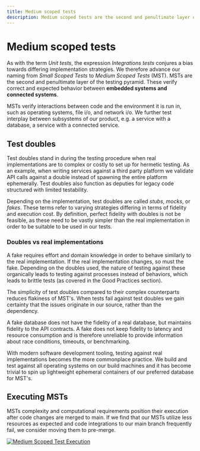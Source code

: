 ```yaml
---
title: Medium scoped tests
description: Medium scoped tests are the second and penultimate layer of the testing pyramid. These verify correct and expected behavior between embedded systems and connected systems.
---
```


# Medium scoped tests

As with the term *Unit tests*, the expression *Integrations tests* conjures a bias towards differing implementation strategies. We therefore advance our naming from *Small Scoped Tests* to *Medium Scoped Tests* (MST). MSTs are the second and penultimate layer of the testing pyramid. These verify correct and expected behavior between **embedded systems and connected systems**.

MSTs verify interactions between code and the environment it is run in, such as operating systems, file i/o, and network i/o. We further test interplay between subsystems of our product, e.g. a service with a database, a service with a connected service.

## Test doubles

Test doubles stand in during the testing procedure when real implementations are to complex or costly to set up for hermetic testing. As an example, when writing services against a third party platform we validate API calls against a double instead of spawning the entire platform ephemerally. Test doubles also function as deputies for legacy code structured with limited testability.

Depending on the implementation, test doubles are called *stubs*, *mocks*, or *fakes*. These terms refer to varying strategies differing in terms of fidelity and execution cost. By definition, perfect fidelity with doubles is not be feasible, as these need to be vastly simpler than the real implementation in order to be suitable to be used in our tests.

### Doubles vs real implementations

A fake requires effort and domain knowledge in order to behave similarly to the real implementation. If the real implementation changes, so must the fake. Depending on the doubles used, the nature of testing against these organically leads to testing against processes instead of behaviors, which leads to brittle tests (as covered in the Good Practices section).

The simplicity of test doubles compared to their complex counterparts reduces flakiness of MST's. When tests fail against test doubles we gain certainty that the issues originate in our source, rather than the dependency.

A fake database does not have the fidelity of a real database, but maintains fidelity to the API contracts. A fake does not keep fidelity to latency and resource consumption and is therefore unreliable to provide information about race conditions, timeouts, or benchmarking.

With modern software development tooling, testing against real implementations becomes the more commonplace practice. We build and test against all operating systems on our build machines and it has become trivial to spin up lightweight ephemeral containers of our preferred database for MST's.

## Executing MSTs

MSTs complexity and computational requirements position their execution after code changes are merged to main. If we find that our MSTs utilize less resources as expected and code integrations to our main branch frequently fail, we consider moving them to pre-merge.

[![Medium Scoped Test Execution](../../../assets/images/book/anatomy-of-a-code-change/testing/mst-execution.webp)](../../../assets/images/book/anatomy-of-a-code-change/testing/mst-execution.png)
